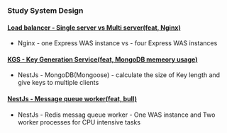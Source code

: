 ### Study System Design 


#### [Load balancer - Single server vs Multi server(feat, Nginx)](./load-balancer/README.md)
- Nginx - one Express WAS instance vs - four Express WAS instances



#### [KGS - Key Generation Service(feat, MongoDB memeory usage)](./key-generation-service/README.md)
- NestJs - MongoDB(Mongoose) - calculate the size of Key length and give keys to multiple clients



#### [NestJs - Message queue worker(feat, bull)](./message-queues/README.md)
- NestJs - Redis messag queue worker - One WAS instance and Two worker processes for CPU intensive tasks
